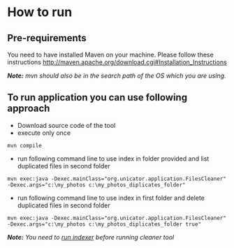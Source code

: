 # How to run #

## Pre-requirements ##

You need to have installed Maven on your machine. Please follow these instructions http://maven.apache.org/download.cgi#Installation_Instructions

_**Note:** mvn should also be in the search path of the OS which you are using._


## To run application you can use following approach ##

  * Download source code of the tool
  * execute only once

```
mvn compile
```

  * run following command line to use index in folder provided and list duplicated files in second folder

```
mvn exec:java -Dexec.mainClass="org.unicator.application.FilesCleaner" -Dexec.args="c:\my_photos c:\my_photos_diplicates_folder"
```

  * run following command line to use index in first folder and delete duplicated files in second folder

```
mvn exec:java -Dexec.mainClass="org.unicator.application.FilesCleaner" -Dexec.args="c:\my_photos c:\my_photos_diplicates_folder true"
```


_**Note:** You need to [run indexer](Indexer_How_To_Run_Instructions.md) before running cleaner tool_